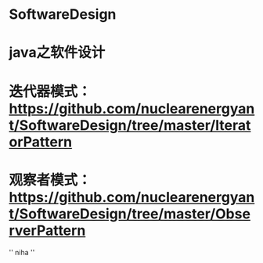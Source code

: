 # SoftwareDesign
java之软件设计
=====

# 迭代器模式：https://github.com/nuclearenergyant/SoftwareDesign/tree/master/IteratorPattern <br>
# 观察者模式：https://github.com/nuclearenergyant/SoftwareDesign/tree/master/ObserverPattern<br>

'' niha ''
